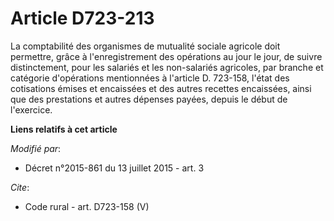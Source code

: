 # Article D723-213

La comptabilité des organismes de mutualité sociale agricole doit permettre, grâce à l'enregistrement des opérations au jour
le jour, de suivre distinctement, pour les salariés et les non-salariés agricoles, par branche et catégorie d'opérations
mentionnées à l'article D. 723-158, l'état des cotisations émises et encaissées et des autres recettes encaissées, ainsi que
des prestations et autres dépenses payées, depuis le début de l'exercice.

**Liens relatifs à cet article**

_Modifié par_:

  - Décret n°2015-861 du 13 juillet 2015 - art. 3

_Cite_:

  - Code rural - art. D723-158 (V)
